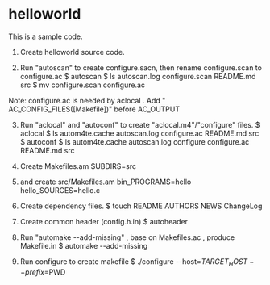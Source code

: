 # helloworld
This is a sample code.

1. Create helloworld source code.

2. Run "autoscan" to create configure.sacn, then rename configure.scan to configure.ac
$ autoscan
$ ls
autoscan.log  configure.scan  README.md  src
$ mv configure.scan configure.ac

Note: configure.ac is needed by aclocal .
Add " AC_CONFIG_FILES([Makefile])" before AC_OUTPUT

3. Run "aclocal" and "autoconf" to create "aclocal.m4"/"configure" files.
$ aclocal
$ ls
autom4te.cache  autoscan.log  configure.ac  README.md  src
$ autoconf
$ ls
autom4te.cache  autoscan.log  configure  configure.ac  README.md  src

4. Create Makefiles.am
SUBDIRS=src

5. and create src/Makefiles.am
bin_PROGRAMS=hello
hello_SOURCES=hello.c

6. Create dependency files.
$ touch README AUTHORS NEWS ChangeLog

7. Create common header (config.h.in)
$ autoheader

8. Run "automake --add-missing" , base on Makefiles.ac , produce Makefile.in
$ automake --add-missing

9. Run configure to create makefile
$ ./configure --host=${TARGET_HOST} --prefix=$PWD